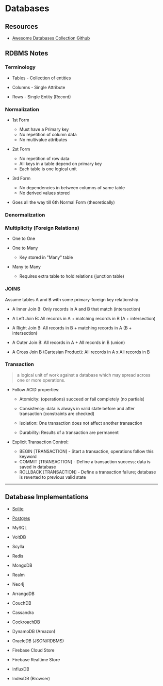 # Databases

## Resources

- [Awesome Databases Collection Github](https://github.com/pingcap/awesome-database-learning)

## RDBMS Notes

### Terminology

- Tables - Collection of entities

- Columns - Single Attribute

- Rows - Single Entity (Record)

### Normalization

- 1st Form

  - Must have a Primary key
  - No repetition of column data
  - No multivalue attributes

- 2st Form

  - No repetition of row data
  - All keys in a table depend on primary key
  - Each table is one logical unit

- 3rd Form

  - No dependencies in between columns of same table
  - No derived values stored

- Goes all the way till 6th Normal Form (theoretically)

### Denormalization

### Multiplicity (Foreign Relations)

- One to One

- One to Many

  - Key stored in "Many" table

- Many to Many

  - Requires extra table to hold relations (junction table)

### JOINS

Assume tables A and B with some primary-foreign key relationship.

- A Inner Join B: Only records in A and B that match (intersection)

- A Left Join B: All records in A + matching records in B (A + intersection)

- A Right Join B: All records in B + matching records in A (B + intersection)

- A Outer Join B: All records in A + All records in B (union)

- A Cross Join B (Cartesian Product): All records in A x All records in B

### Transaction

> a logical unit of work against a database which may spread across one or more operations.

- Follow ACID properties:

  - Atomicity: (operations) succeed or fail completely (no partials)

  - Consistency: data is always in valid state before and after transaction (constraints are checked)

  - Isolation: One transaction does not affect another transaction

  - Durability: Results of a transaction are permanent

- Explicit Transaction Control:

  - BEGIN [TRANSACTION] - Start a transaction, operations follow this keyword
  - COMMIT [TRANSACTION] - Define a transaction success; data is saved in database
  - ROLLBACK [TRANSACTION] - Define a transaction failure; database is reverted to previous valid state

---

## Database Implementations

- [Sqlite](./sqlite.md)

- [Postgres](./postgresql.md)

- MySQL
- VoltDB
- Scylla
- Redis
- MongoDB
- Realm
- Neo4j
- ArrangoDB
- CouchDB
- Cassandra
- CockroachDB
- DynamoDB (Amazon)
- OracleDB (JSON/RDBMS)
- Firebase Cloud Store
- Firebase Realtime Store
- InfluxDB
- IndexDB (Browser)
